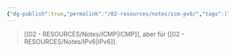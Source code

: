```yaml
---
{"dg-publish":true,"permalink":"/02-resources/notes/icm-pv6/","tags":["netzwerk/protocol","netzwerk/ip/ipv6"],"noteIcon":""}
---
```


>[[02 - RESOURCES/Notes/ICMP\|ICMP]], aber für [[02 - RESOURCES/Notes/IPv6\|IPv6]].